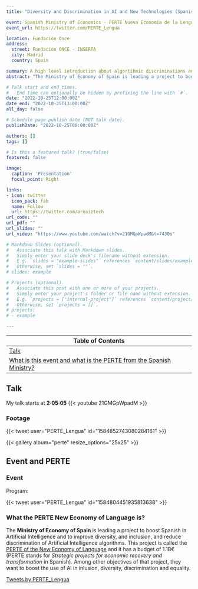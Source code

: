 ```yaml
---
title: "Diversity and Discrimination in AI and New Technologies (Spanish)"

event: Spanish Ministry of Economics - PERTE Nueva Economía de la Lengua
event_url: https://twitter.com/PERTE_Lengua

location: Fundación Once
address:
  street: Fundación ONCE - INSERTA
  city: Madrid
  country: Spain

summary: A high level introduction about algortihmic discriminations and lack of diversity and the AI challenges to solve this problem [Scientific Dissemination talk].
abstract: "The Ministry of Economy of Spain is leading a project to boost Spanish in Artificial Intelligence and to improve diversity, and inclusion, and reduce discrimination of Artificial Intelligence algorithms. This project is called the PERTE of the New Economy of Language. In this scope, I present the main reasons we want to use AI to reduce discrimination in algorithmic decision-making and improve diversity in social dynamics, the potential risk of using AI algorithms without a proper social design, and the challenges and next research steps."

# Talk start and end times.
#   End time can optionally be hidden by prefixing the line with `#`.
date: "2022-10-25T12:00:00Z"
date_end: "2022-10-25T13:00:00Z"
all_day: false

# Schedule page publish date (NOT talk date).
publishDate: "2022-10-25T00:00:00Z"

authors: []
tags: []

# Is this a featured talk? (true/false)
featured: false

image:
  caption: 'Presentation'
  focal_point: Right

links:
- icon: twitter
  icon_pack: fab
  name: Follow
  url: https://twitter.com/arnaiztech
url_code: ""
url_pdf: ""
url_slides: ""
url_video: "https://www.youtube.com/watch?v=21GMGpWpadM&t=7430s"

# Markdown Slides (optional).
#   Associate this talk with Markdown slides.
#   Simply enter your slide deck's filename without extension.
#   E.g. `slides = "example-slides"` references `content/slides/example-slides.md`.
#   Otherwise, set `slides = ""`.
# slides: example

# Projects (optional).
#   Associate this post with one or more of your projects.
#   Simply enter your project's folder or file name without extension.
#   E.g. `projects = ["internal-project"]` references `content/project/deep-learning/index.md`.
#   Otherwise, set `projects = []`.
# projects:
# - example

---
```


| Table of Contents |
|--------|
| [Talk](#talk) |
| [What is this event and what is the PERTE from the Spanish Ministry?](#event-and-perte) |


## Talk

My talk starts at **2:05:05**
{{< youtube 21GMGpWpadM >}}

### Footage

{{< tweet user="PERTE_Lengua" id="1584852743080284161" >}}

{{< gallery album="perte" resize_options="25x25" >}}

## Event and PERTE

### Event

Program:

{{< tweet user="PERTE_Lengua" id="1584804451935813638" >}}

### What the PERTE New Economy of Language is?

The **Ministry of Economy of Spain** is leading a project to boost Spanish in Artificial Intelligence and to improve diversity, and inclusion, and reduce discrimination of Artificial Intelligence algorithms. This project is called the [PERTE of the New Economy of Language](https://planderecuperacion.gob.es/como-acceder-a-los-fondos/pertes/perte-nueva-economia-de-la-lengua) and it has a budget of 1.1B€ (PERTE stands for *Strategic projects for economic recovery and transformation* in Spanish). Among other objectives of that project, they want to boost the use of AI in inlusion, diversity, discrimination and equality.

<a class="twitter-timeline" data-width="500" data-height="400" data-theme="dark" href="https://twitter.com/PERTE_Lengua?ref_src=twsrc%5Etfw">Tweets by PERTE_Lengua</a> <script async src="https://platform.twitter.com/widgets.js" charset="utf-8"></script>


